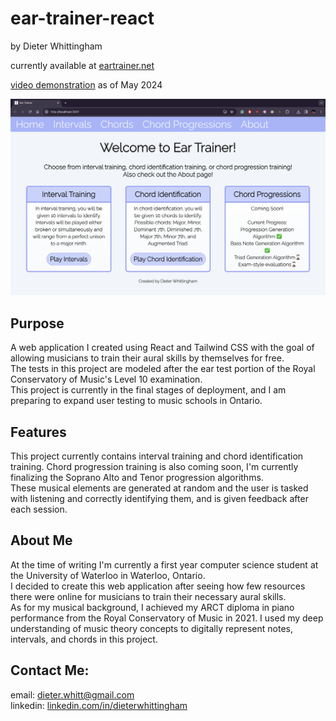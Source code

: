 # ear-trainer-react
by Dieter Whittingham

currently available at [eartrainer.net](https://eartrainer.net)

[video demonstration](https://www.youtube.com/watch?v=VjQxz4IkUis&t=119s&ab_channel=dieter) as of May 2024

![Alt Text](https://github.com/dieterwhitt/ear-trainer-react/blob/main/ear-trainer-showcase.png?raw=true)

## Purpose
A web application I created using React and Tailwind CSS with the goal of allowing musicians to train their aural skills by themselves for free.\
The tests in this project are modeled after the ear test portion of the Royal Conservatory of Music's Level 10 examination.\
This project is currently in the final stages of deployment, and I am preparing to expand user testing to music schools in Ontario.

## Features
This project currently contains interval training and chord identification training. Chord progression training is also coming soon, I'm currently finalizing the Soprano Alto and Tenor progression algorithms.\
These musical elements are generated at random and the user is tasked with listening and correctly identifying them, and is given feedback after each session.

## About Me
At the time of writing I'm currently a first year computer science student at the University of Waterloo in Waterloo, Ontario.\
I decided to create this web application after seeing how few resources there were online for musicians to train their necessary aural skills.\
As for my musical background, I achieved my ARCT diploma in piano performance from the Royal Conservatory of Music in 2021. I used my deep understanding of music theory concepts to digitally represent notes, intervals, and chords in this project.


## Contact Me:
email: dieter.whitt@gmail.com\
linkedin: [linkedin.com/in/dieterwhittingham](https://linkedin.com/in/dieterwhittingham)


